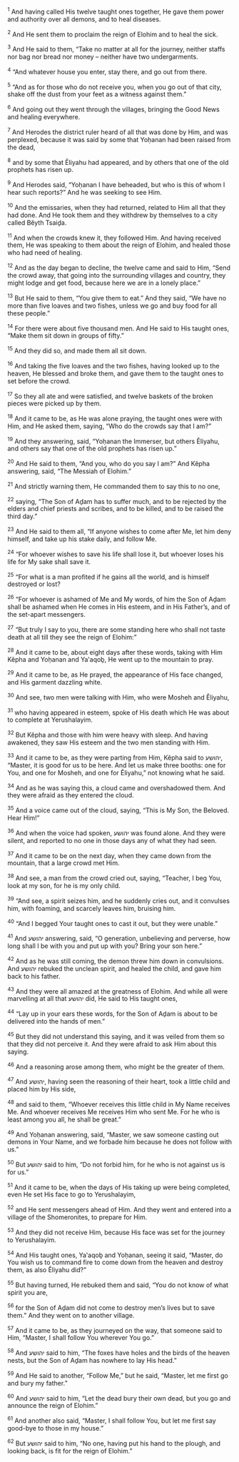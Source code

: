 <sup>1</sup> And having called His twelve taught ones together, He gave them power and authority over all demons, and to heal diseases.

<sup>2</sup> And He sent them to proclaim the reign of Elohim and to heal the sick.

<sup>3</sup> And He said to them, “Take no matter at all for the journey, neither staffs nor bag nor bread nor money – neither have two undergarments.

<sup>4</sup> “And whatever house you enter, stay there, and go out from there.

<sup>5</sup> “And as for those who do not receive you, when you go out of that city, shake off the dust from your feet as a witness against them.”

<sup>6</sup> And going out they went through the villages, bringing the Good News and healing everywhere.

<sup>7</sup> And Herodes the district ruler heard of all that was done by Him, and was perplexed, because it was said by some that Yoḥanan had been raised from the dead,

<sup>8</sup> and by some that Ĕliyahu had appeared, and by others that one of the old prophets has risen up.

<sup>9</sup> And Herodes said, “Yoḥanan I have beheaded, but who is this of whom I hear such reports?” And he was seeking to see Him.

<sup>10</sup> And the emissaries, when they had returned, related to Him all that they had done. And He took them and they withdrew by themselves to a city called Bĕyth Tsaiḏa.

<sup>11</sup> And when the crowds knew it, they followed Him. And having received them, He was speaking to them about the reign of Elohim, and healed those who had need of healing.

<sup>12</sup> And as the day began to decline, the twelve came and said to Him, “Send the crowd away, that going into the surrounding villages and country, they might lodge and get food, because here we are in a lonely place.”

<sup>13</sup> But He said to them, “You give them to eat.” And they said, “We have no more than five loaves and two fishes, unless we go and buy food for all these people.”

<sup>14</sup> For there were about five thousand men. And He said to His taught ones, “Make them sit down in groups of fifty.”

<sup>15</sup> And they did so, and made them all sit down.

<sup>16</sup> And taking the five loaves and the two fishes, having looked up to the heaven, He blessed and broke them, and gave them to the taught ones to set before the crowd.

<sup>17</sup> So they all ate and were satisfied, and twelve baskets of the broken pieces were picked up by them.

<sup>18</sup> And it came to be, as He was alone praying, the taught ones were with Him, and He asked them, saying, “Who do the crowds say that I am?”

<sup>19</sup> And they answering, said, “Yoḥanan the Immerser, but others Ĕliyahu, and others say that one of the old prophets has risen up.”

<sup>20</sup> And He said to them, “And you, who do you say I am?” And Kĕpha answering, said, “The Messiah of Elohim.”

<sup>21</sup> And strictly warning them, He commanded them to say this to no one,

<sup>22</sup> saying, “The Son of Aḏam has to suffer much, and to be rejected by the elders and chief priests and scribes, and to be killed, and to be raised the third day.”

<sup>23</sup> And He said to them all, “If anyone wishes to come after Me, let him deny himself, and take up his stake daily, and follow Me.

<sup>24</sup> “For whoever wishes to save his life shall lose it, but whoever loses his life for My sake shall save it.

<sup>25</sup> “For what is a man profited if he gains all the world, and is himself destroyed or lost?

<sup>26</sup> “For whoever is ashamed of Me and My words, of him the Son of Aḏam shall be ashamed when He comes in His esteem, and in His Father’s, and of the set-apart messengers.

<sup>27</sup> “But truly I say to you, there are some standing here who shall not taste death at all till they see the reign of Elohim:”

<sup>28</sup> And it came to be, about eight days after these words, taking with Him Kĕpha and Yoḥanan and Ya‛aqoḇ, He went up to the mountain to pray.

<sup>29</sup> And it came to be, as He prayed, the appearance of His face changed, and His garment dazzling white.

<sup>30</sup> And see, two men were talking with Him, who were Mosheh and Ĕliyahu,

<sup>31</sup> who having appeared in esteem, spoke of His death which He was about to complete at Yerushalayim.

<sup>32</sup> But Kĕpha and those with him were heavy with sleep. And having awakened, they saw His esteem and the two men standing with Him.

<sup>33</sup> And it came to be, as they were parting from Him, Kĕpha said to יהושע, “Master, it is good for us to be here. And let us make three booths: one for You, and one for Mosheh, and one for Ĕliyahu,” not knowing what he said.

<sup>34</sup> And as he was saying this, a cloud came and overshadowed them. And they were afraid as they entered the cloud.

<sup>35</sup> And a voice came out of the cloud, saying, “This is My Son, the Beloved. Hear Him!”

<sup>36</sup> And when the voice had spoken, יהושע was found alone. And they were silent, and reported to no one in those days any of what they had seen.

<sup>37</sup> And it came to be on the next day, when they came down from the mountain, that a large crowd met Him.

<sup>38</sup> And see, a man from the crowd cried out, saying, “Teacher, I beg You, look at my son, for he is my only child.

<sup>39</sup> “And see, a spirit seizes him, and he suddenly cries out, and it convulses him, with foaming, and scarcely leaves him, bruising him.

<sup>40</sup> “And I begged Your taught ones to cast it out, but they were unable.”

<sup>41</sup> And יהושע answering, said, “O generation, unbelieving and perverse, how long shall I be with you and put up with you? Bring your son here.”

<sup>42</sup> And as he was still coming, the demon threw him down in convulsions. And יהושע rebuked the unclean spirit, and healed the child, and gave him back to his father.

<sup>43</sup> And they were all amazed at the greatness of Elohim. And while all were marvelling at all that יהושע did, He said to His taught ones,

<sup>44</sup> “Lay up in your ears these words, for the Son of Aḏam is about to be delivered into the hands of men.”

<sup>45</sup> But they did not understand this saying, and it was veiled from them so that they did not perceive it. And they were afraid to ask Him about this saying.

<sup>46</sup> And a reasoning arose among them, who might be the greater of them.

<sup>47</sup> And יהושע, having seen the reasoning of their heart, took a little child and placed him by His side,

<sup>48</sup> and said to them, “Whoever receives this little child in My Name receives Me. And whoever receives Me receives Him who sent Me. For he who is least among you all, he shall be great.”

<sup>49</sup> And Yoḥanan answering, said, “Master, we saw someone casting out demons in Your Name, and we forbade him because he does not follow with us.”

<sup>50</sup> But יהושע said to him, “Do not forbid him, for he who is not against us is for us.”

<sup>51</sup> And it came to be, when the days of His taking up were being completed, even He set His face to go to Yerushalayim,

<sup>52</sup> and He sent messengers ahead of Him. And they went and entered into a village of the Shomeronites, to prepare for Him.

<sup>53</sup> And they did not receive Him, because His face was set for the journey to Yerushalayim.

<sup>54</sup> And His taught ones, Ya‛aqoḇ and Yoḥanan, seeing it said, “Master, do You wish us to command fire to come down from the heaven and destroy them, as also Ĕliyahu did?”

<sup>55</sup> But having turned, He rebuked them and said, “You do not know of what spirit you are,

<sup>56</sup> for the Son of Aḏam did not come to destroy men’s lives but to save them.” And they went on to another village.

<sup>57</sup> And it came to be, as they journeyed on the way, that someone said to Him, “Master, I shall follow You wherever You go.”

<sup>58</sup> And יהושע said to him, “The foxes have holes and the birds of the heaven nests, but the Son of Aḏam has nowhere to lay His head.”

<sup>59</sup> And He said to another, “Follow Me,” but he said, “Master, let me first go and bury my father.”

<sup>60</sup> And יהושע said to him, “Let the dead bury their own dead, but you go and announce the reign of Elohim.”

<sup>61</sup> And another also said, “Master, I shall follow You, but let me first say good-bye to those in my house.”

<sup>62</sup> But יהושע said to him, “No one, having put his hand to the plough, and looking back, is fit for the reign of Elohim.”

